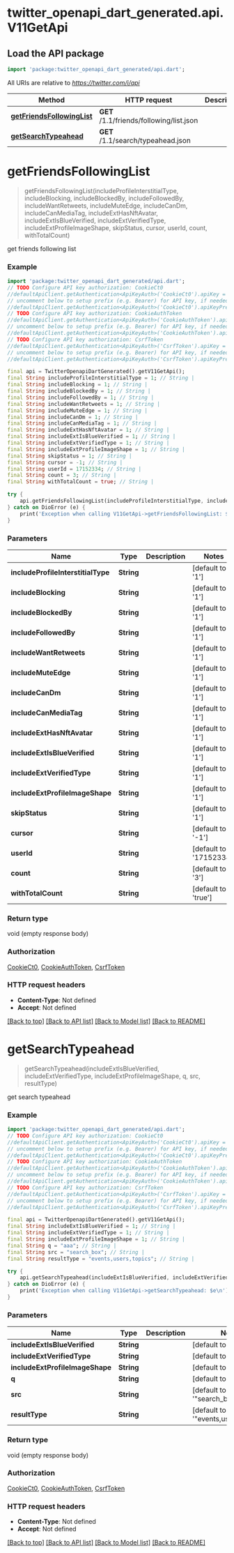 # twitter_openapi_dart_generated.api.V11GetApi

## Load the API package
```dart
import 'package:twitter_openapi_dart_generated/api.dart';
```

All URIs are relative to *https://twitter.com/i/api*

Method | HTTP request | Description
------------- | ------------- | -------------
[**getFriendsFollowingList**](V11GetApi.md#getfriendsfollowinglist) | **GET** /1.1/friends/following/list.json | 
[**getSearchTypeahead**](V11GetApi.md#getsearchtypeahead) | **GET** /1.1/search/typeahead.json | 


# **getFriendsFollowingList**
> getFriendsFollowingList(includeProfileInterstitialType, includeBlocking, includeBlockedBy, includeFollowedBy, includeWantRetweets, includeMuteEdge, includeCanDm, includeCanMediaTag, includeExtHasNftAvatar, includeExtIsBlueVerified, includeExtVerifiedType, includeExtProfileImageShape, skipStatus, cursor, userId, count, withTotalCount)



get friends following list

### Example
```dart
import 'package:twitter_openapi_dart_generated/api.dart';
// TODO Configure API key authorization: CookieCt0
//defaultApiClient.getAuthentication<ApiKeyAuth>('CookieCt0').apiKey = 'YOUR_API_KEY';
// uncomment below to setup prefix (e.g. Bearer) for API key, if needed
//defaultApiClient.getAuthentication<ApiKeyAuth>('CookieCt0').apiKeyPrefix = 'Bearer';
// TODO Configure API key authorization: CookieAuthToken
//defaultApiClient.getAuthentication<ApiKeyAuth>('CookieAuthToken').apiKey = 'YOUR_API_KEY';
// uncomment below to setup prefix (e.g. Bearer) for API key, if needed
//defaultApiClient.getAuthentication<ApiKeyAuth>('CookieAuthToken').apiKeyPrefix = 'Bearer';
// TODO Configure API key authorization: CsrfToken
//defaultApiClient.getAuthentication<ApiKeyAuth>('CsrfToken').apiKey = 'YOUR_API_KEY';
// uncomment below to setup prefix (e.g. Bearer) for API key, if needed
//defaultApiClient.getAuthentication<ApiKeyAuth>('CsrfToken').apiKeyPrefix = 'Bearer';

final api = TwitterOpenapiDartGenerated().getV11GetApi();
final String includeProfileInterstitialType = 1; // String | 
final String includeBlocking = 1; // String | 
final String includeBlockedBy = 1; // String | 
final String includeFollowedBy = 1; // String | 
final String includeWantRetweets = 1; // String | 
final String includeMuteEdge = 1; // String | 
final String includeCanDm = 1; // String | 
final String includeCanMediaTag = 1; // String | 
final String includeExtHasNftAvatar = 1; // String | 
final String includeExtIsBlueVerified = 1; // String | 
final String includeExtVerifiedType = 1; // String | 
final String includeExtProfileImageShape = 1; // String | 
final String skipStatus = 1; // String | 
final String cursor = -1; // String | 
final String userId = 17152334; // String | 
final String count = 3; // String | 
final String withTotalCount = true; // String | 

try {
    api.getFriendsFollowingList(includeProfileInterstitialType, includeBlocking, includeBlockedBy, includeFollowedBy, includeWantRetweets, includeMuteEdge, includeCanDm, includeCanMediaTag, includeExtHasNftAvatar, includeExtIsBlueVerified, includeExtVerifiedType, includeExtProfileImageShape, skipStatus, cursor, userId, count, withTotalCount);
} catch on DioError (e) {
    print('Exception when calling V11GetApi->getFriendsFollowingList: $e\n');
}
```

### Parameters

Name | Type | Description  | Notes
------------- | ------------- | ------------- | -------------
 **includeProfileInterstitialType** | **String**|  | [default to '1']
 **includeBlocking** | **String**|  | [default to '1']
 **includeBlockedBy** | **String**|  | [default to '1']
 **includeFollowedBy** | **String**|  | [default to '1']
 **includeWantRetweets** | **String**|  | [default to '1']
 **includeMuteEdge** | **String**|  | [default to '1']
 **includeCanDm** | **String**|  | [default to '1']
 **includeCanMediaTag** | **String**|  | [default to '1']
 **includeExtHasNftAvatar** | **String**|  | [default to '1']
 **includeExtIsBlueVerified** | **String**|  | [default to '1']
 **includeExtVerifiedType** | **String**|  | [default to '1']
 **includeExtProfileImageShape** | **String**|  | [default to '1']
 **skipStatus** | **String**|  | [default to '1']
 **cursor** | **String**|  | [default to '-1']
 **userId** | **String**|  | [default to '17152334']
 **count** | **String**|  | [default to '3']
 **withTotalCount** | **String**|  | [default to 'true']

### Return type

void (empty response body)

### Authorization

[CookieCt0](../README.md#CookieCt0), [CookieAuthToken](../README.md#CookieAuthToken), [CsrfToken](../README.md#CsrfToken)

### HTTP request headers

 - **Content-Type**: Not defined
 - **Accept**: Not defined

[[Back to top]](#) [[Back to API list]](../README.md#documentation-for-api-endpoints) [[Back to Model list]](../README.md#documentation-for-models) [[Back to README]](../README.md)

# **getSearchTypeahead**
> getSearchTypeahead(includeExtIsBlueVerified, includeExtVerifiedType, includeExtProfileImageShape, q, src, resultType)



get search typeahead

### Example
```dart
import 'package:twitter_openapi_dart_generated/api.dart';
// TODO Configure API key authorization: CookieCt0
//defaultApiClient.getAuthentication<ApiKeyAuth>('CookieCt0').apiKey = 'YOUR_API_KEY';
// uncomment below to setup prefix (e.g. Bearer) for API key, if needed
//defaultApiClient.getAuthentication<ApiKeyAuth>('CookieCt0').apiKeyPrefix = 'Bearer';
// TODO Configure API key authorization: CookieAuthToken
//defaultApiClient.getAuthentication<ApiKeyAuth>('CookieAuthToken').apiKey = 'YOUR_API_KEY';
// uncomment below to setup prefix (e.g. Bearer) for API key, if needed
//defaultApiClient.getAuthentication<ApiKeyAuth>('CookieAuthToken').apiKeyPrefix = 'Bearer';
// TODO Configure API key authorization: CsrfToken
//defaultApiClient.getAuthentication<ApiKeyAuth>('CsrfToken').apiKey = 'YOUR_API_KEY';
// uncomment below to setup prefix (e.g. Bearer) for API key, if needed
//defaultApiClient.getAuthentication<ApiKeyAuth>('CsrfToken').apiKeyPrefix = 'Bearer';

final api = TwitterOpenapiDartGenerated().getV11GetApi();
final String includeExtIsBlueVerified = 1; // String | 
final String includeExtVerifiedType = 1; // String | 
final String includeExtProfileImageShape = 1; // String | 
final String q = "aaa"; // String | 
final String src = "search_box"; // String | 
final String resultType = "events,users,topics"; // String | 

try {
    api.getSearchTypeahead(includeExtIsBlueVerified, includeExtVerifiedType, includeExtProfileImageShape, q, src, resultType);
} catch on DioError (e) {
    print('Exception when calling V11GetApi->getSearchTypeahead: $e\n');
}
```

### Parameters

Name | Type | Description  | Notes
------------- | ------------- | ------------- | -------------
 **includeExtIsBlueVerified** | **String**|  | [default to '1']
 **includeExtVerifiedType** | **String**|  | [default to '1']
 **includeExtProfileImageShape** | **String**|  | [default to '1']
 **q** | **String**|  | [default to '"aaa"']
 **src** | **String**|  | [default to '"search_box"']
 **resultType** | **String**|  | [default to '"events,users,topics"']

### Return type

void (empty response body)

### Authorization

[CookieCt0](../README.md#CookieCt0), [CookieAuthToken](../README.md#CookieAuthToken), [CsrfToken](../README.md#CsrfToken)

### HTTP request headers

 - **Content-Type**: Not defined
 - **Accept**: Not defined

[[Back to top]](#) [[Back to API list]](../README.md#documentation-for-api-endpoints) [[Back to Model list]](../README.md#documentation-for-models) [[Back to README]](../README.md)

